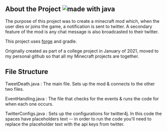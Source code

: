 ## About the Project ![made with java](https://img.shields.io/badge/made%20with-java-brightgreen)
The purpose of this project was to create a minecraft mod which, when the user dies or joins the game, a notification is sent to twitter. A secondary feature of the mod is any chat message is also broadcasted to their twitter.

This project uses [forge](https://mcforge.readthedocs.io/en/1.16.x/gettingstarted/) and gradle.

Originally created as part of a college project in January of 2021, moved to my personal github so that all my Minecraft projects are together.

## File Structure

TweetDeath.java :
The main file. Sets up the mod & connects to the other two files.

EventHandling.java :
The file that checks for the events & runs the code for when each one occurs.

TwitterConfigs.java :
Sets up the configurations for twitter4j. In this code the spaces have placeholders text -- in order to run the code you'll need to replace the placeholder text with the api keys from twitter.
